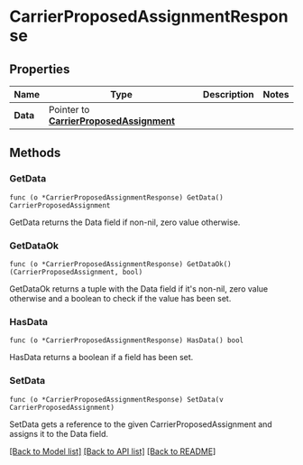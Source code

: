 # CarrierProposedAssignmentResponse

## Properties

Name | Type | Description | Notes
------------ | ------------- | ------------- | -------------
**Data** | Pointer to [**CarrierProposedAssignment**](CarrierProposedAssignment.md) |  | 

## Methods

### GetData

`func (o *CarrierProposedAssignmentResponse) GetData() CarrierProposedAssignment`

GetData returns the Data field if non-nil, zero value otherwise.

### GetDataOk

`func (o *CarrierProposedAssignmentResponse) GetDataOk() (CarrierProposedAssignment, bool)`

GetDataOk returns a tuple with the Data field if it's non-nil, zero value otherwise
and a boolean to check if the value has been set.

### HasData

`func (o *CarrierProposedAssignmentResponse) HasData() bool`

HasData returns a boolean if a field has been set.

### SetData

`func (o *CarrierProposedAssignmentResponse) SetData(v CarrierProposedAssignment)`

SetData gets a reference to the given CarrierProposedAssignment and assigns it to the Data field.


[[Back to Model list]](../README.md#documentation-for-models) [[Back to API list]](../README.md#documentation-for-api-endpoints) [[Back to README]](../README.md)


